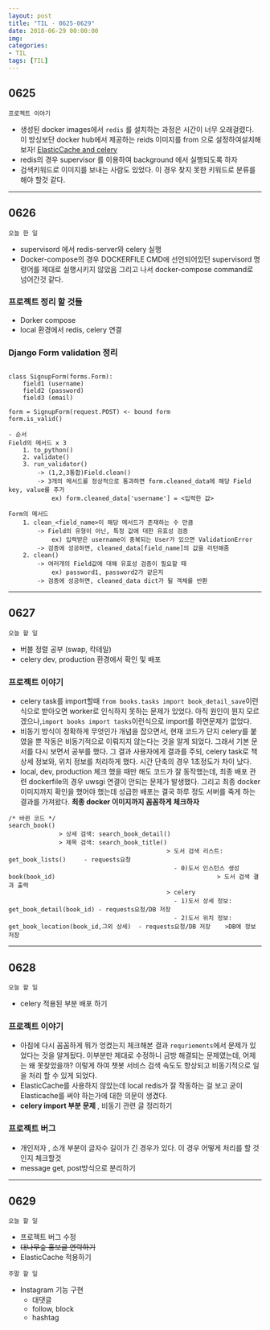 ```yaml
---
layout: post
title: "TIL - 0625-0629"
date: 2018-06-29 00:00:00
img:
categories:
- TIL
tags: [TIL]
---
```


## 0625

`프로젝트 이야기`
- 생성된 docker images에서 `redis` 를 설치하는 과정은 시간이 너무 오래걸렸다. 이 방싱보단 docker hub에서 제공하는 reids 이미지를 from 으로 설정하여설치해보자!
[ElasticCache and celery](https://darkblank.github.io/development/Elasticache/)
- redis의 경우 supervisor 를 이용하여 background 에서 실행되도록 하자
- 검색키워드로 이미지를 보내는 사람도 있었다. 이 경우 찾지 못한 키워드로 분류를 해야 할것 같다.


---

## 0626

`오늘 한 일`
- supervisord 에서 redis-server와 celery 실행
- Docker-compose의 경우 DOCKERFILE CMD에 선언되어있던 supervisord 명령어를 제대로 실행시키지 않았음 그리고 나서 docker-compose command로 넘어간것 같다.

### 프로젝트 정리 할 것들
- Dorker compose
- local 환경에서 redis, celery 연결

### Django Form validation 정리
```Console

class SignupForm(forms.Form):
    field1 (username)
    field2 (password)
    field3 (email)

form = SignupForm(request.POST) <- bound form
form.is_valid()

- 순서
Field의 메서드 x 3
    1. to_python()
    2. validate()
    3. run_validator()
        -> (1,2,3통합)Field.clean()
        -> 3개의 메서드를 정상적으로 통과하면 form.cleaned_data에 해당 Field key, value를 추가
            ex) form.cleaned_data['username'] = <입력한 값>

Form의 메서드
    1. clean_<field_name>이 해당 메서드가 존재하는 수 만큼
        -> Field의 유형이 아닌, 특정 값에 대한 유효성 검증
            ex) 입력받은 username이 중복되는 User가 있으면 ValidationError
        -> 검증에 성공하면, cleaned_data[field_name]의 값을 리턴해줌
    2. clean()
        -> 여러개의 Field값에 대해 유효성 검증이 필요할 때
            ex) password1, password2가 같은지
        -> 검증에 성공하면, cleaned_data dict가 될 객체를 반환
```

---

## 0627

`오늘 할 일`
- </s>버블 정렬 공부 (swap, 칵테일)</s>
- celery dev, production 환경에서 확인 및 배포

### 프로젝트 이야기
- celery task를 import할때 `from books.tasks import book_detail_save`이런식으로 받아오면 worker로 인식하지 못하는 문제가 있었다. 아직 원인이 뭔지 모르겠으나,`import books import tasks`이런식으로 import를 하면문제가 없었다.
- 비동기 방식이 정확하게 무엇인가 개념을 잡으면서, 현재 코드가 단지 celery를 붙였을 뿐 작동은 비동기적으로 이뤄지지 않는다는 것을 알게 되었다. 그래서 기본 문서를 다시 보면서 공부를 했다. 그 결과 사용자에게 결과를 주되, celery task로 책 상세 정보와, 위치 정보를 처리하게 했다. 시간 단축의 경우 1초정도가 차이 났다.
- local, dev, production 체크 했을 때만 해도 코드가 잘 동작했는데, 최종 배포 관련 dockerfile의 경우 uwsgi 연결이 안되는 문제가 발생했다. 그리고 최종 docker 이미지까지 확인을 했어야 했는데 성급한 배포는 결국 하루 정도 서버를 죽게 하는 결과를 가져왔다. **최종 docker 이미지까지 꼼꼼하게 체크하자**

```console
/* 바뀐 코드 */
search_book()
              > 상세 검색: search_book_detail()
              > 제목 검색: search_book_title()
                                            > 도서 검색 리스트: get_book_lists()     - requests요청
                                              - 0)도서 인스턴스 생성 book(book_id)                                             > 도서 검색 결과 출력
                                            > celery
                                              - 1)도서 상세 정보: get_book_detail(book_id) - requests요청/DB 저장
                                              - 2)도서 위치 정보: get_book_location(book_id,그외 상세)  - requests요청/DB 저장    >DB에 정보 저장

```

----

## 0628

`오늘 할 일`
- celery 적용된 부분 배포 하기

### 프로젝트 이야기
- 아침에 다시 꼼꼼하게 뭐가 엉켰는지 체크해본 결과 `requriements`에서 문제가 있었다는 것을 알게됬다. 이부분만 제대로 수정하니 금방 해결되는 문제였는데, 어제는 왜 못찾았을까? 이렇게 하여 챗봇 서비스 검색 속도도 향상되고 비동기적으로 일을 처리 할 수 있게 되었다.
- ElasticCache를 사용하지 않았는데 local redis가 잘 작동하는 걸 보고 굳이 Elasticache를 써야 하는가에 대한 의문이 생겼다.
- **celery import 부분 문제** , 비동기 관련 글 정리하기

### 프로젝트 버그
- 개인저자 , 소개 부분이 글자수 길이가 긴 경우가 있다. 이 경우 어떻게 처리를 할 것인지 체크할것
- message get, post방식으로 분리하기

----

## 0629

`오늘 할 일`
- 프로젝트 버그 수정
- <s>대나무숲 홍보글 연락하기</s>
- ElasticCache 적용하기

`주말 할 일`
- Instagram 기능 구현
    - 대댓글
    - follow, block
    - hashtag
